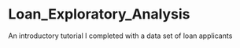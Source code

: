 # Loan_Exploratory_Analysis
An introductory tutorial I completed with a data set of loan applicants
